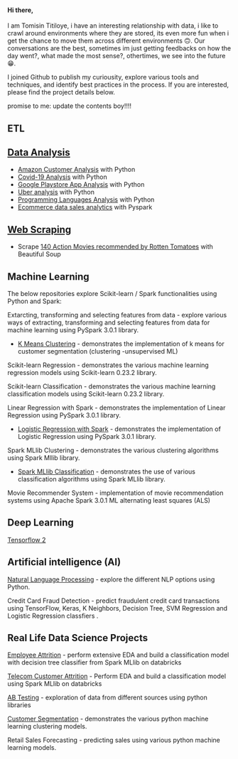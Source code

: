 

<!---
StMorris/StMorris is a ✨ special ✨ repository because its `README.md` (this file) appears on your GitHub profile.
You can click the Preview link to take a look at your changes.
--->


#### Hi there,

I am Tomisin Titiloye, i have an interesting relationship with data, i like to crawl around environments where they are stored, its even more fun when i get the chance to move them across different environments 🙃. Our conversations are the best, sometimes im just getting feedbacks on how the day went?, what made the most sense?, othertimes, we see into the future 😁.

I joined Github to publish my curiousity, explore various tools and techniques, and identify best practices in the process. 
If you are interested, please find the project details below.


promise to me: update the contents boy!!!!

## ETL



## [Data Analysis](https://github.com/StMorris/Data-Analysis-with-python)

- [Amazon Customer Analysis](https://github.com/StMorris/Data-Analysis-with-python/tree/main/Amazon%20customer%20analysis) with Python
- [Covid-19 Analysis](https://github.com/StMorris/Data-Analysis-with-python/tree/main/COVID-19%20Analysis) with Python
- [Google Playstore App Analysis](https://github.com/StMorris/Data-Analysis-with-python/tree/main/Google%20Play%20Store%20App%20Analytics) with Python
- [Uber analysis](https://github.com/StMorris/Data-Analysis-with-python/tree/main/Uber%20analysis) with Python
- [Programming Languages Analysis](https://github.com/StMorris/Data-Analysis-with-python/tree/main/Programming%20language%20Analysis) with Python
- [Ecommerce data sales analytics](https://github.com/StMorris/Pyspark/tree/main/Sales%20Analysis) with Pyspark

## [Web Scraping](https://github.com/StMorris/web_scraping) 

- Scrape [140 Action Movies recommended by Rotten Tomatoes](https://github.com/StMorris/web_scraping/tree/main/rotten_tomatoes_140_action_movies) with Beautiful Soup


## Machine Learning

The below repositories explore Scikit-learn / Spark functionalities using Python and Spark:

Extarcting, transforming and selecting features from data - explore various ways of extracting, transforming and selecting features from data for machine learning using PySpark 3.0.1 library.

- [K Means Clustering](https://github.com/StMorris/customer_segmentation) - demonstrates the implementation of k means for customer segmentation (clustering -unsupervised ML)

Scikit-learn Regression - demonstrates the various machine learning regression models using Scikit-learn 0.23.2 library.

Scikit-learn Classification - demonstrates the various machine learning classification models using Scikit-learn 0.23.2 library.

Linear Regression with Spark - demonstrates the implementation of Linear Regression using PySpark 3.0.1 library.

- [Logistic Regression with Spark](https://github.com/StMorris/spark-x-databricks/tree/main/Employee%20attrition) - demonstrates the implementation of Logistic Regression using PySpark 3.0.1 library.

Spark MLlib Clustering - demonstrates the various clustering algorithms using Spark Mllib library.

- [Spark MLlib Classification](https://github.com/StMorris/spark-x-databricks/tree/main/Customer%20Attrition) - demonstrates the use of various  classification algorithms using Spark MLlib library.

Movie Recommender System - implementation of movie recommendation systems using Apache Spark 3.0.1 ML alternating least squares (ALS)



## Deep Learning

[Tensorflow 2](https://github.com/StMorris/Deep-Learning-with-Tensorflow-2)

## Artificial intelligence (AI)

[Natural Language Processing](https://github.com/StMorris/Data-Analysis-with-python/tree/main/Amazon%20customer%20analysis) - explore the different NLP options using Python.

Credit Card Fraud Detection - predict fraudulent credit card transactions using TensorFlow, Keras, K Neighbors, Decision Tree, SVM Regression and Logistic Regression classfiers .



## Real Life Data Science Projects

[Employee Attrition](https://github.com/StMorris/spark-x-databricks/tree/main/Employee%20attrition) - perform extensive EDA and build a classification model with decision tree classifier from Spark MLlib on databricks

[Telecom Customer Attrition](https://github.com/StMorris/spark-x-databricks/tree/main/Customer%20Attrition) - Perform EDA and build a classification model using Spark MLlib on databricks

[AB Testing](https://github.com/StMorris/AB-Testing) - exploration of data from different sources using python libraries

[Customer Segmentation](https://github.com/StMorris/customer_segmentation) - demonstrates the various python machine learning clustering models.

Retail Sales Forecasting - predicting sales using various python machine learning models.

